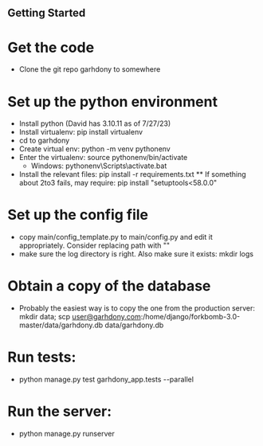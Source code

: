 Getting Started
---

# Get the code
* Clone the git repo garhdony to somewhere
# Set up the python environment
* Install python (David has 3.10.11 as of 7/27/23)
* Install virtualenv: pip install virtualenv
* cd to garhdony
* Create virtual env: python -m venv pythonenv
* Enter the virtualenv: source pythonenv/bin/activate
  * Windows: pythonenv\Scripts\activate.bat
* Install the relevant files: pip install -r requirements.txt
  ** If something about 2to3 fails, may require: pip install "setuptools<58.0.0"
# Set up the config file
* copy main/config_template.py to main/config.py and edit it appropriately. Consider replacing path with ""
* make sure the log directory is right. Also make sure it exists: mkdir logs
# Obtain a copy of the database
* Probably the easiest way is to copy the one from the production server:
mkdir data;
scp user@garhdony.com:/home/django/forkbomb-3.0-master/data/garhdony.db data/garhdony.db
# Run tests: 
* python manage.py test garhdony_app.tests --parallel
# Run the server: 
* python manage.py runserver
